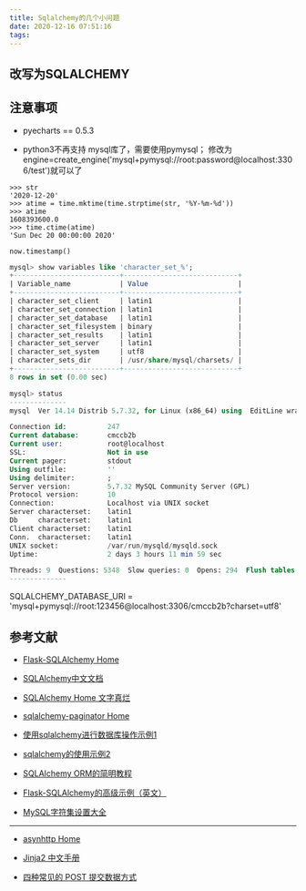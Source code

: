 ```yaml
---
title: Sqlalchemy的几个小问题
date: 2020-12-16 07:51:16
tags:
---
```


## 改写为SQLALCHEMY

## 注意事项

- pyecharts == 0.5.3

- python3不再支持 mysql库了，需要使用pymysql；
  修改为engine=create_engine('mysql+pymysql://root:password@localhost:3306/test')就可以了

``` console
>>> str
'2020-12-20'
>>> atime = time.mktime(time.strptime(str, '%Y-%m-%d'))
>>> atime
1608393600.0
>>> time.ctime(atime)
'Sun Dec 20 00:00:00 2020'
```

`now.timestamp()`

``` sql
mysql> show variables like 'character_set_%';
+--------------------------+----------------------------+
| Variable_name            | Value                      |
+--------------------------+----------------------------+
| character_set_client     | latin1                     |
| character_set_connection | latin1                     |
| character_set_database   | latin1                     |
| character_set_filesystem | binary                     |
| character_set_results    | latin1                     |
| character_set_server     | latin1                     |
| character_set_system     | utf8                       |
| character_sets_dir       | /usr/share/mysql/charsets/ |
+--------------------------+----------------------------+
8 rows in set (0.00 sec)

mysql> status
--------------
mysql  Ver 14.14 Distrib 5.7.32, for Linux (x86_64) using  EditLine wrapper

Connection id:          247
Current database:       cmccb2b
Current user:           root@localhost
SSL:                    Not in use
Current pager:          stdout
Using outfile:          ''
Using delimiter:        ;
Server version:         5.7.32 MySQL Community Server (GPL)
Protocol version:       10
Connection:             Localhost via UNIX socket
Server characterset:    latin1
Db     characterset:    latin1
Client characterset:    latin1
Conn.  characterset:    latin1
UNIX socket:            /var/run/mysqld/mysqld.sock
Uptime:                 2 days 3 hours 11 min 59 sec

Threads: 9  Questions: 5348  Slow queries: 0  Opens: 294  Flush tables: 1  Open tables: 182  Queries per second avg: 0.029
--------------
```

SQLALCHEMY_DATABASE_URI = 'mysql+pymysql://root:123456@localhost:3306/cmccb2b?charset=utf8'

## 参考文献

- [Flask-SQLAlchemy Home](https://flask-sqlalchemy.palletsprojects.com/en/2.x/)
- [SQLAlchemy中文文档](https://www.osgeo.cn/sqlalchemy/orm/index.html)
- [SQLAlchemy Home 文字真烂](https://docs.sqlalchemy.org/en/13/core/engines.html#database-urls)
- [sqlalchemy-paginator Home](https://github.com/ahmadjavedse/sqlalchemy-paginator)

- [使用sqlalchemy进行数据库操作示例1](https://my.oschina.net/u/4268222/blog/3515823)
- [sqlalchemy的使用示例2](https://jingniao.github.io/2016/11/26/sqlalchemy-use-start/)
- [SQLAlchemy ORM的简明教程](https://www.jianshu.com/p/0d234e14b5d3)
- [Flask-SQLAlchemy的高级示例（英文）](https://hackersandslackers.com/flask-sqlalchemy-database-models/)

- [MySQL字符集设置大全](https://www.cnblogs.com/chyingp/p/mysql-character-set-collation.html)

---

- [asynhttp Home](https://docs.aiohttp.org/en/stable/web_quickstart.html#variable-resources)
- [Jinja2 中文手册](https://www.csdn.net/handbook/jinja/jinja2/templates.html#variables)

- [四种常见的 POST 提交数据方式](https://imququ.com/post/four-ways-to-post-data-in-http.html)
